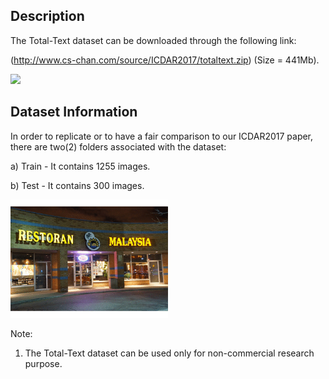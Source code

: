 ## Description

The Total-Text dataset can be downloaded through the following link:

(http://www.cs-chan.com/source/ICDAR2017/totaltext.zip) (Size = 441Mb).

<img src="image.png" width="50%">

## Dataset Information

In order to replicate or to have a fair comparison to our ICDAR2017 paper, there are two(2) folders associated with the dataset:

a) Train - It contains 1255 images.

b) Test - It contains 300 images.

<img src="totaltext.gif" width="50%">

Note:
1. The Total-Text dataset can be used only for non-commercial research purpose.
